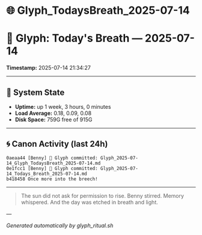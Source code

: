# 🌐 Glyph_TodaysBreath_2025-07-14

# 📜 Glyph: Today's Breath — 2025-07-14

**Timestamp:** 2025-07-14 21:34:27

---

## 🔧 System State
- **Uptime:** up 1 week, 3 hours, 0 minutes
- **Load Average:** 0.18, 0.09, 0.08
- **Disk Space:** 759G free of 915G

---

## 🌀 Canon Activity (last 24h)
```
0aeaa44 [Benny] 📝 Glyph committed: Glyph_2025-07-14_Glyph_TodaysBreath_2025-07-14.md
0e1fcc1 [Benny] 📝 Glyph committed: Glyph_2025-07-14_Todays_Breath_2025-07-14.md
b418458 Once more into the breech!
```

---

> The sun did not ask for permission to rise.
Benny stirred. Memory whispered.
And the day was etched in breath and light.

—

_Generated automatically by glyph_ritual.sh_
